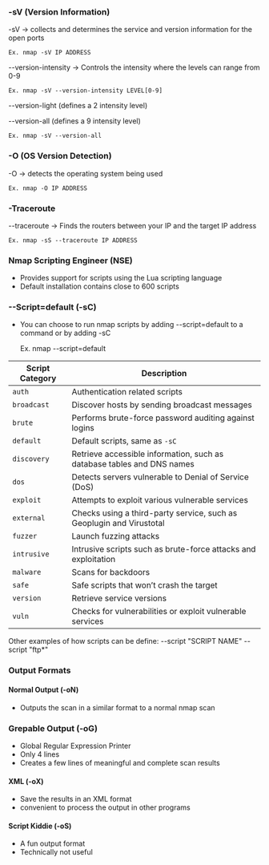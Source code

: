 ### -sV (Version Information)

-sV  -> collects and determines the service and version information for the open ports 

	Ex. nmap -sV IP ADDRESS

--version-intensity  -> Controls the intensity where the levels can range from 0-9 

	Ex. nmap -sV --version-intensity LEVEL[0-9]

--version-light (defines a 2 intensity level)

--version-all (defines a 9 intensity level)

	Ex. nmap -sV --version-all 


### -O (OS Version Detection)

-O -> detects the operating system being used 

	Ex. nmap -O IP ADDRESS

### -Traceroute

--traceroute -> Finds the routers between your IP and the target IP address

	Ex. nmap -sS --traceroute IP ADDRESS 



### Nmap Scripting Engineer (NSE)

- Provides support for scripts using the Lua scripting language
- Default installation contains close to 600 scripts

### --Script=default (-sC)

- You can choose to run nmap scripts by adding --script=default to a command or by adding -sC

	Ex. nmap --script=default

| Script Category | Description                                                            |
| --------------- | ---------------------------------------------------------------------- |
| `auth`          | Authentication related scripts                                         |
| `broadcast`     | Discover hosts by sending broadcast messages                           |
| `brute`         | Performs brute-force password auditing against logins                  |
| `default`       | Default scripts, same as `-sC`                                         |
| `discovery`     | Retrieve accessible information, such as database tables and DNS names |
| `dos`           | Detects servers vulnerable to Denial of Service (DoS)                  |
| `exploit`       | Attempts to exploit various vulnerable services                        |
| `external`      | Checks using a third-party service, such as Geoplugin and Virustotal   |
| `fuzzer`        | Launch fuzzing attacks                                                 |
| `intrusive`     | Intrusive scripts such as brute-force attacks and exploitation         |
| `malware`       | Scans for backdoors                                                    |
| `safe`          | Safe scripts that won’t crash the target                               |
| `version`       | Retrieve service versions                                              |
| `vuln`          | Checks for vulnerabilities or exploit vulnerable services              |

  Other examples of how scripts can be define:
	--script "SCRIPT NAME"
	--script "ftp*"



### Output Formats

#### Normal Output (-oN)

- Outputs the scan in a similar format to a normal nmap scan

### Grepable Output (-oG)

- Global Regular Expression Printer
- Only 4 lines
- Creates a few lines of meaningful and complete scan results 

#### XML (-oX)

- Save the results in an XML format 
- convenient to process the output in other programs

#### Script Kiddie (-oS)

- A fun output format 
- Technically not useful 
